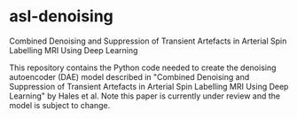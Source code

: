 # asl-denoising
Combined Denoising and Suppression of Transient Artefacts in Arterial Spin Labelling MRI Using Deep Learning

This repository contains the Python code needed to create the denoising autoencoder (DAE) model described in "Combined Denoising and Suppression of Transient Artefacts in Arterial Spin Labelling MRI Using Deep Learning" by Hales et al. Note this paper is currently under review and the model is subject to change.

